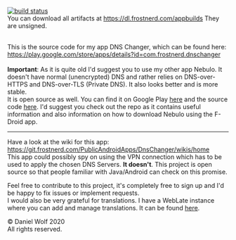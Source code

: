 [![build status](https://git.frostnerd.com/PublicAndroidApps/DnsChanger/badges/master/pipeline.svg)](https://git.frostnerd.com/PublicAndroidApps/DnsChanger/commits/master)
<br>You can download all artifacts at https://dl.frostnerd.com/appbuilds
They are unsigned.<br><br>


This is the source code for my app DNS Changer, which can be found here: https://play.google.com/store/apps/details?id=com.frostnerd.dnschanger<br><br>
**Important**: As it is quite old I'd suggest you to use my other app Nebulo. It doesn't have normal (unencrypted) DNS and rather relies on DNS-over-HTTPS and DNS-over-TLS (Private DNS). It also looks better and is more stable.<br>
It is open source as well. You can find it on Google Play [here](https://play.google.com/store/apps/details?id=com.frostnerd.smokescreen) and the source code [here](https://git.frostnerd.com/PublicAndroidApps/Smokescreen).
I'd suggest you check out the repo as it contains useful information and also information on how to download Nebulo using the F-Droid app.

---

Have a look at the wiki for this app: https://git.frostnerd.com/PublicAndroidApps/DnsChanger/wikis/home<br>
This app could possibly spy on using the VPN connection which has to be used to apply the chosen DNS Servers. **It doesn't**. This project is open source so that people familiar with Java/Android can check on this promise.<br>

Feel free to contribute to this project, it's completely free to sign up and I'd be happy to fix issues or implement requests.<br>
I would also be very grateful for translations. I have a WebLate instance where you can add and manage translations. It can be found [here](https://weblate.frostnerd.com/projects/dns-changer/).


© Daniel Wolf 2020<br>
All rights reserved.